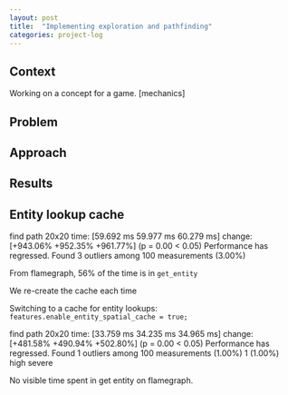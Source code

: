 ```yaml
---
layout: post
title:  "Implementing exploration and pathfinding"
categories: project-log
---
```


## Context

Working on a concept for a game.
[mechanics]

## Problem

## Approach

## Results

## Entity lookup cache

find path 20x20         time:   [59.692 ms 59.977 ms 60.279 ms]
                        change: [+943.06% +952.35% +961.77%] (p = 0.00 < 0.05)
                        Performance has regressed.
Found 3 outliers among 100 measurements (3.00%)

From flamegraph, 56% of the time is in `get_entity`

We re-create the cache each time

Switching to a cache for entity lookups: `features.enable_entity_spatial_cache = true;`

find path 20x20         time:   [33.759 ms 34.235 ms 34.965 ms]
                        change: [+481.58% +490.94% +502.80%] (p = 0.00 < 0.05)
                        Performance has regressed.
Found 1 outliers among 100 measurements (1.00%)
  1 (1.00%) high severe

No visible time spent in get entity on flamegraph.
